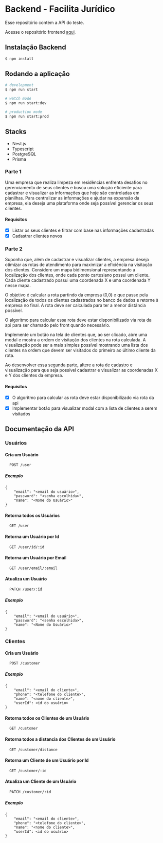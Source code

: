 # Backend - Facilita Jurídico

Esse repositório contém a API do teste.

Acesse o repositório frontend [aqui](https://github.com/brunompe/sparclean-frontend).

## Instalação Backend

```bash
$ npm install
```

## Rodando a aplicação

```bash
# development
$ npm run start

# watch mode
$ npm run start:dev

# production mode
$ npm run start:prod
```

## Stacks

- Nest.js
- Typescript
- PostgreSQL
- Prisma

### Parte 1

Uma empresa que realiza limpeza em residências enfrenta desafios no gerenciamento de seus clientes e busca uma solução eficiente para cadastrar e visualizar as informações que hoje são controladas em planilhas. Para centralizar as informações e ajudar na expansão da empresa, ela deseja uma plataforma onde seja possível gerenciar os seus clientes.

#### Requisitos

- [x] Listar os seus clientes e filtrar com base nas informações cadastradas
- [x] Cadastrar clientes novos

### Parte 2

Suponha que, além de cadastrar e visualizar clientes, a empresa deseja otimizar as rotas de atendimento para maximizar a eficiência na visitação dos clientes. Considere um mapa bidimensional representando a localização dos clientes, onde cada ponto cartesiano possui um cliente. Cada cliente cadastrado possui uma coordenada X e uma coordenada Y nesse mapa.

O objetivo é calcular a rota partindo da empresa (0,0) e que passe pela localização de todos os clientes cadastrados no banco de dados e retorne à empresa no final. A rota deve ser calculada para ter a menor distância possível.

O algoritmo para calcular essa rota deve estar disponibilizado via rota da api para ser chamado pelo front quando necessário.

Implemente um botão na tela de clientes que, ao ser clicado, abre uma modal e mostra a ordem de visitação dos clientes na rota calculada. A visualização pode ser a mais simples possível mostrando uma lista dos clientes na ordem que devem ser visitados do primeiro ao último cliente da rota.

Ao desenvolver essa segunda parte, altere a rota de cadastro e visualização para que seja possível cadastrar e visualizar as coordenadas X e Y dos clientes da empresa.

#### Requisitos

- [x] O algoritmo para calcular as rota deve estar disponibilizado via rota da api
- [x] Implementar botão para visualizar modal com a lista de clientes a serem visitados

## Documentação da API

### Usuários

#### Cria um Usuário

```http
  POST /user
```

##### Exemplo

```
{
    "email": "<email do usuário>",
    "password": "<senha escolhida>",
    "name": "<Nome do Usuário>"
}
```

#### Retorna todos os Usuários

```http
  GET /user
```

#### Retorna um Usuário por Id

```http
  GET /user/id/:id
```

#### Retorna um Usuário por Email

```http
  GET /user/email/:email
```

#### Atualiza um Usuário

```http
  PATCH /user/:id
```

##### Exemplo

```
{
    "email": "<email do usuário>",
    "password": "<senha escolhida>",
    "name": "<Nome do Usuário>"
}
```

### Clientes

#### Cria um Usuário

```http
  POST /customer
```

##### Exemplo

```
{
    "email": "<email do cliente>",
    "phone": "<telefone do cliente>",
    "name": "<nome do cliente>",
    "userId": <id do usuário>
}
```

#### Retorna todos os Clientes de um Usuário

```http
  GET /customer
```

#### Retorna todos a distancia dos Clientes de um Usuário

```http
  GET /customer/distance
```

#### Retorna um Cliente de um Usuário por Id

```http
  GET /customer/:id
```

#### Atualiza um Cliente de um Usuário

```http
  PATCH /customer/:id
```

##### Exemplo

```
{
    "email": "<email do cliente>",
    "phone": "<telefone do cliente>",
    "name": "<nome do cliente>",
    "userId": <id do usuário>
}
```
